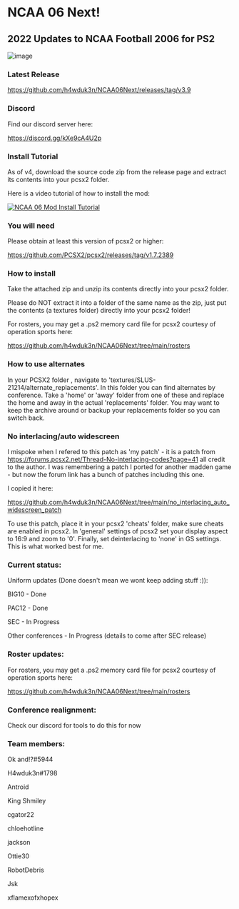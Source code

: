 # NCAA 06 Next!
## 2022 Updates to NCAA Football 2006 for PS2

![image](https://user-images.githubusercontent.com/19662073/161925797-f7581512-7d9f-4bab-ba4c-a78fae107592.png)

### Latest Release

https://github.com/h4wduk3n/NCAA06Next/releases/tag/v3.9

### Discord

Find our discord server here:

https://discord.gg/kXe9cA4U2p

### Install Tutorial

As of v4, download the source code zip from the release page and extract its contents into your pcsx2 folder.

Here is a video tutorial of how to install the mod:

[![NCAA 06 Mod Install Tutorial](https://img.youtube.com/vi/qgaUz_KLiJg/0.jpg)](https://www.youtube.com/watch?v=qgaUz_KLiJg)

### You will need

Please obtain at least this version of pcsx2 or higher:

https://github.com/PCSX2/pcsx2/releases/tag/v1.7.2389

### How to install

Take the attached zip and unzip its contents directly into your pcsx2 folder.

Please do NOT extract it into a folder of the same name as the zip, just put the contents (a textures folder) directly into your pcsx2 folder!

For rosters, you may get a .ps2 memory card file for pcsx2 courtesy of operation sports here:

https://github.com/h4wduk3n/NCAA06Next/tree/main/rosters

### How to use alternates

In your PCSX2 folder , navigate to 'textures/SLUS-21214/alternate_replacements'. In this folder you can find alternates by conference.  Take a 'home' or 'away' folder from one of these and replace the home and away in the actual 'replacements' folder.  You may want to keep the archive around or backup your replacements folder so you can switch back.

### No interlacing/auto widescreen

I mispoke when I refered to this patch as 'my patch' - it is a patch from https://forums.pcsx2.net/Thread-No-interlacing-codes?page=41 all credit to the author.
I was remembering a patch I ported for another madden game - but now the forum link has a bunch of patches including this one.

I copied it here:

https://github.com/h4wduk3n/NCAA06Next/tree/main/no_interlacing_auto_widescreen_patch

To use this patch, place it in your pcsx2 'cheats' folder, make sure cheats are enabled in pcsx2.  In 'general' settings of pcsx2 set your display aspect to 16:9 and zoom to '0'. Finally, set deinterlacing to 'none' in GS settings.  This is what worked best for me.

### Current status:

Uniform updates (Done doesn't mean we wont keep adding stuff :)):

BIG10 - Done

PAC12 - Done

SEC - In Progress

Other conferences - In Progress (details to come after SEC release)

### Roster updates:

For rosters, you may get a .ps2 memory card file for pcsx2 courtesy of operation sports here:

https://github.com/h4wduk3n/NCAA06Next/tree/main/rosters

### Conference realignment:

Check our discord for tools to do this for now

### Team members:

Ok and!?#5944

H4wduk3n#1798

Antroid

King Shmiley

cgator22

chloehotline

jackson

Ottie30

RobotDebris

Jsk

xflamexofxhopex


